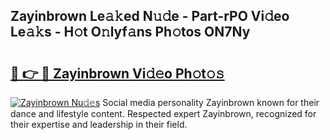 ## Zayinbrown Le𝚊𝚔ed N𝚞𝚍e - Part-rPO Vi𝚍eo Le𝚊𝚔s - H𝚘t O𝚗lyf𝚊ns Ph𝚘tos ON7Ny

# <h2><a href="http://hf8bctt.feru.top/?c=Zayinbrown">🔗 👉 🔴 Zayinbrown Vi𝚍𝚎o Ph𝚘t𝚘𝚜</a></h2>

[![Zayinbrown Nu𝚍𝚎s](https://i.imgur.com/0TWrTi3.gif)](http://hf8bctt.feru.top/?c=Zayinbrown)
Social media personality Zayinbrown known for their dance and lifestyle content. Respected expert Zayinbrown, recognized for their expertise and leadership in their field. 
